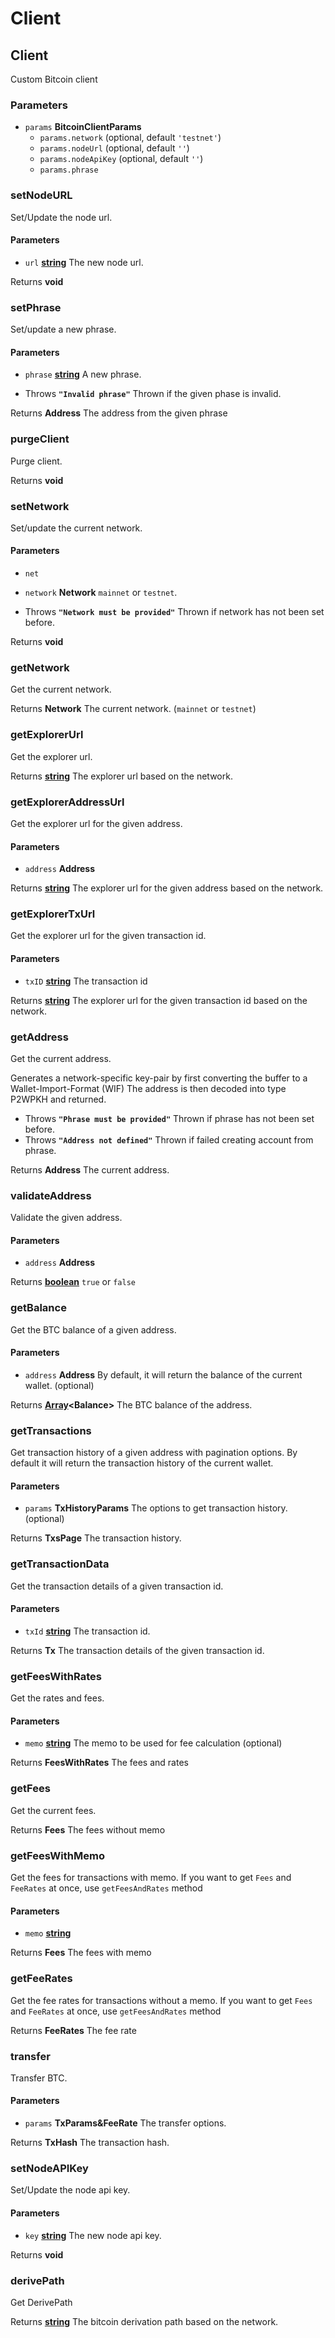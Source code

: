 # Client

<!-- Generated by documentation.js. Update this documentation by updating the source code. -->

## Client

Custom Bitcoin client

### Parameters

-   `params` **BitcoinClientParams** 
    -   `params.network`   (optional, default `'testnet'`)
    -   `params.nodeUrl`   (optional, default `''`)
    -   `params.nodeApiKey`   (optional, default `''`)
    -   `params.phrase`  

### setNodeURL

Set/Update the node url.

#### Parameters

-   `url` **[string][1]** The new node url.

Returns **void** 

### setPhrase

Set/update a new phrase.

#### Parameters

-   `phrase` **[string][1]** A new phrase.


-   Throws **`"Invalid phrase"`** Thrown if the given phase is invalid.

Returns **Address** The address from the given phrase

### purgeClient

Purge client.

Returns **void** 

### setNetwork

Set/update the current network.

#### Parameters

-   `net`  
-   `network` **Network** `mainnet` or `testnet`.


-   Throws **`"Network must be provided"`** Thrown if network has not been set before.

Returns **void** 

### getNetwork

Get the current network.

Returns **Network** The current network. (`mainnet` or `testnet`)

### getExplorerUrl

Get the explorer url.

Returns **[string][1]** The explorer url based on the network.

### getExplorerAddressUrl

Get the explorer url for the given address.

#### Parameters

-   `address` **Address** 

Returns **[string][1]** The explorer url for the given address based on the network.

### getExplorerTxUrl

Get the explorer url for the given transaction id.

#### Parameters

-   `txID` **[string][1]** The transaction id

Returns **[string][1]** The explorer url for the given transaction id based on the network.

### getAddress

Get the current address.

Generates a network-specific key-pair by first converting the buffer to a Wallet-Import-Format (WIF)
The address is then decoded into type P2WPKH and returned.

-   Throws **`"Phrase must be provided"`** Thrown if phrase has not been set before.
-   Throws **`"Address not defined"`** Thrown if failed creating account from phrase.

Returns **Address** The current address.

### validateAddress

Validate the given address.

#### Parameters

-   `address` **Address** 

Returns **[boolean][2]** `true` or `false`

### getBalance

Get the BTC balance of a given address.

#### Parameters

-   `address` **Address** By default, it will return the balance of the current wallet. (optional)

Returns **[Array][3]&lt;Balance>** The BTC balance of the address.

### getTransactions

Get transaction history of a given address with pagination options.
By default it will return the transaction history of the current wallet.

#### Parameters

-   `params` **TxHistoryParams** The options to get transaction history. (optional)

Returns **TxsPage** The transaction history.

### getTransactionData

Get the transaction details of a given transaction id.

#### Parameters

-   `txId` **[string][1]** The transaction id.

Returns **Tx** The transaction details of the given transaction id.

### getFeesWithRates

Get the rates and fees.

#### Parameters

-   `memo` **[string][1]** The memo to be used for fee calculation (optional)

Returns **FeesWithRates** The fees and rates

### getFees

Get the current fees.

Returns **Fees** The fees without memo

### getFeesWithMemo

Get the fees for transactions with memo.
If you want to get `Fees` and `FeeRates` at once, use `getFeesAndRates` method

#### Parameters

-   `memo` **[string][1]** 

Returns **Fees** The fees with memo

### getFeeRates

Get the fee rates for transactions without a memo.
If you want to get `Fees` and `FeeRates` at once, use `getFeesAndRates` method

Returns **FeeRates** The fee rate

### transfer

Transfer BTC.

#### Parameters

-   `params` **TxParams&FeeRate** The transfer options.

Returns **TxHash** The transaction hash.

### setNodeAPIKey

Set/Update the node api key.

#### Parameters

-   `key` **[string][1]** The new node api key.

Returns **void** 

### derivePath

Get DerivePath

Returns **[string][1]** The bitcoin derivation path based on the network.

[1]: https://developer.mozilla.org/docs/Web/JavaScript/Reference/Global_Objects/String

[2]: https://developer.mozilla.org/docs/Web/JavaScript/Reference/Global_Objects/Boolean

[3]: https://developer.mozilla.org/docs/Web/JavaScript/Reference/Global_Objects/Array
